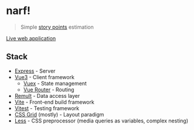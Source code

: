 # narf!

> Simple [story points][] estimation

[Live web application][]

## Stack

- [Express][] - Server
- [Vue3][] - Client framework
  - [Vuex][] - State management
  - [Vue Router][] - Routing
- [Remult][] - Data access layer
- [Vite][] - Front-end build framework
- [Vitest][] - Testing framework
- [CSS Grid][] (mostly) - Layout paradigm
- [Less][] - CSS preprocessor (media queries as variables, complex nesting)

[css grid]: https://developer.mozilla.org/en-us/docs/web/css/css_grid_layout
[demonstration app]: https://sphenoid-secret-antimony.glitch.me
[express]: https://expressjs.com
[less]: https://lesscss.org
[live web application]: https://narf.poker
[remult]: https://remult.dev
[story points]: https://www.scrum.org/resources/blog/why-do-we-use-story-points-estimating
[vite]: https://vitejs.dev
[vitest]: https://vitest.dev
[vue router]: https://router.vuejs.org
[vue3]: https://vuejs.org
[vuex]: https://vuex.vuejs.org
